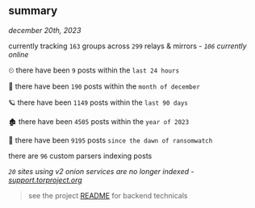 
## summary
_december 20th, 2023_

currently tracking `163` groups across `299` relays & mirrors - _`106` currently online_

⏲ there have been `9` posts within the `last 24 hours`

🦈 there have been `190` posts within the `month of december`

🪐 there have been `1149` posts within the `last 90 days`

🏚 there have been `4505` posts within the `year of 2023`

🦕 there have been `9195` posts `since the dawn of ransomwatch`

there are `96` custom parsers indexing posts

_`20` sites using v2 onion services are no longer indexed - [support.torproject.org](https://support.torproject.org/onionservices/v2-deprecation/)_

> see the project [README](https://github.com/joshhighet/ransomwatch#ransomwatch--) for backend technicals
